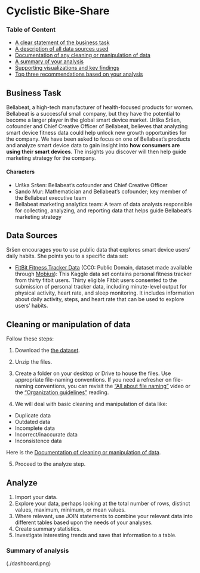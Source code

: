 # Cyclistic Bike-Share

### Table of Content
<ul>
  <li><a href="#ask">A clear statement of the business task</a></li>
  <li><a href="#prepare">A description of all data sources used</a></li>
  <li><a href="#process">Documentation of any cleaning or manipulation of data</a></li>
  <li><a href="#analyze">A summary of your analysis</a></li>
  <li><a href="#share">Supporting visualizations and key findings</a></li>
  <li><a href="#act">Top three recommendations based on your analysis</a></li>
</ul>

## Business Task<div id="ask"></div>
Bellabeat, a high-tech manufacturer of health-focused products for women. Bellabeat is a successful small company, but they have the potential to become a larger player in the global smart device market. Urška Sršen, cofounder and Chief Creative Officer of Bellabeat, believes that analyzing smart device fitness data could help unlock new growth opportunities for the company. We have been asked to focus on one of Bellabeat’s products and analyze smart device data to gain insight into **how consumers are using their smart devices**. The insights you discover will then help guide marketing strategy for the company.

#### Characters
- Urška Sršen: Bellabeat’s cofounder and Chief Creative Officer
- Sando Mur: Mathematician and Bellabeat’s cofounder; key member of the Bellabeat executive team
- Bellabeat marketing analytics team: A team of data analysts responsible for collecting, analyzing, and reporting data that helps guide Bellabeat’s marketing strategy

## Data Sources<div id="prepare"></div>
Sršen encourages you to use public data that explores smart device users’ daily habits. She points you to a specific data set:
- [FitBit Fitness Tracker Data](https://www.kaggle.com/arashnic/fitbit) (CC0: Public Domain, dataset made available through [Mobius](https://www.kaggle.com/arashnic)): This Kaggle data set contains personal fitness tracker from thirty fitbit users. Thirty eligible Fitbit users consented to the submission of personal tracker data, including minute-level output for physical activity, heart rate, and sleep monitoring. It includes information about daily activity, steps, and heart rate that can be used to explore users’ habits.

## Cleaning or manipulation of data<div id="process"></div>
Follow these steps:
1. Download the [the dataset](https://www.kaggle.com/arashnic/fitbit).
2. Unzip the files.
3. Create a folder on your desktop or Drive to house the files. Use appropriate file-naming conventions. If you need a refresher on file-naming conventions, you can revisit the [“All about file naming”]() video or the [“Organization guidelines”](https://www.coursera.org/learn/data-preparation/supplement/fLKJI/organization-guidelines) reading.

4. We will deal with basic cleaning and manipulation of data like:
- Duplicate data
- Outdated data
- Incomplete data
- Incorrect/inaccurate data
- Inconsistence data

Here is the [Documentation of cleaning or manipulation of data]().

5. Proceed to the analyze step.

## Analyze
1. Import your data.
2. Explore your data, perhaps looking at the total number of rows, distinct values, maximum, minimum, or mean values.
3. Where relevant, use JOIN statements to combine your relevant data into different tables based upon the needs of your analyses.
4. Create summary statistics.
5. Investigate interesting trends and save that information to a table.

### Summary of analysis
(./dashboard.png)